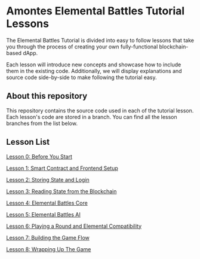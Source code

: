 # Amontes Elemental Battles Tutorial Lessons

The Elemental Battles Tutorial is divided into easy to follow lessons that take you through the process of creating your own fully-functional blockchain-based dApp.

Each lesson will introduce new concepts and showcase how to include them in the existing code. Additionally, we will display explanations and source code side-by-side to make following the tutorial easy.

## About this repository

This repository contains the source code used in each of the tutorial lesson. Each lesson's code are stored in a branch. You can find all the lesson branches from the list below.

## Lesson List

  [Lesson 0: Before You Start](https://github.com/EOSIO/eosio-card-game-repo/tree/lesson-0)

  [Lesson 1: Smart Contract and Frontend Setup](https://github.com/EOSIO/eosio-card-game-repo/tree/lesson-1)

  [Lesson 2: Storing State and Login](https://github.com/EOSIO/eosio-card-game-repo/tree/lesson-2)

  [Lesson 3: Reading State from the Blockchain](https://github.com/EOSIO/eosio-card-game-repo/tree/lesson-3)

  [Lesson 4: Elemental Battles Core](https://github.com/EOSIO/eosio-card-game-repo/tree/lesson-4)

  [Lesson 5: Elemental Battles AI](https://github.com/EOSIO/eosio-card-game-repo/tree/lesson-5)

  [Lesson 6: Playing a Round and Elemental Compatibility](https://github.com/EOSIO/eosio-card-game-repo/tree/lesson-6)

  [Lesson 7: Building the Game Flow](https://github.com/EOSIO/eosio-card-game-repo/tree/lesson-7)

  [Lesson 8: Wrapping Up The Game](https://github.com/EOSIO/eosio-card-game-repo/tree/lesson-8)
